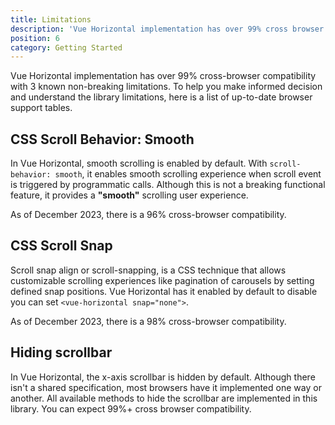 ```yaml
---
title: Limitations
description: 'Vue Horizontal implementation has over 99% cross browser compatibility with 3 known non-breaking limitations.'
position: 6
category: Getting Started
---
```


Vue Horizontal implementation has over 99% cross-browser compatibility with 3 known non-breaking limitations.
To help you make informed decision and understand the library limitations, here is a list of up-to-date browser support
tables.

## CSS Scroll Behavior: Smooth

In Vue Horizontal, smooth scrolling is enabled by default. With `scroll-behavior: smooth`, it enables smooth scrolling
experience when scroll event is triggered by programmatic calls. Although this is not a breaking functional feature, it
provides a **"smooth"** scrolling user experience.

As of December 2023, there is a 96% cross-browser compatibility.

<caniuse feature="css-scroll-behavior"></caniuse>

## CSS Scroll Snap

Scroll snap align or scroll-snapping, is a CSS technique that allows customizable scrolling experiences like pagination
of carousels by setting defined snap positions. Vue Horizontal has it enabled by default to disable you can
set `<vue-horizontal snap="none">`.

As of December 2023, there is a 98% cross-browser compatibility.

<caniuse feature="css-snappoints"></caniuse>

## Hiding scrollbar

In Vue Horizontal, the x-axis scrollbar is hidden by default.
Although there isn't a shared specification, most browsers have it implemented one way or another.
All available methods to hide the scrollbar are implemented in this library.
You can expect 99%+ cross browser compatibility.

<caniuse feature="css-scrollbar"></caniuse>
